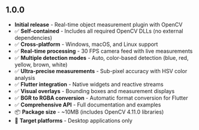 ## 1.0.0

* **Initial release** - Real-time object measurement plugin with OpenCV
* ✅ **Self-contained** - Includes all required OpenCV DLLs (no external dependencies)
* ✅ **Cross-platform** - Windows, macOS, and Linux support
* ✅ **Real-time processing** - 30 FPS camera feed with live measurements
* ✅ **Multiple detection modes** - Auto, color-based detection (blue, red, yellow, brown, white)
* ✅ **Ultra-precise measurements** - Sub-pixel accuracy with HSV color analysis
* ✅ **Flutter integration** - Native widgets and reactive streams
* ✅ **Visual overlays** - Bounding boxes and measurement displays
* ✅ **BGR to RGBA conversion** - Automatic format conversion for Flutter
* ✅ **Comprehensive API** - Full documentation and examples
* 📦 **Package size** - ~10MB (includes OpenCV 4.11.0 libraries)
* 🎯 **Target platforms** - Desktop applications only
